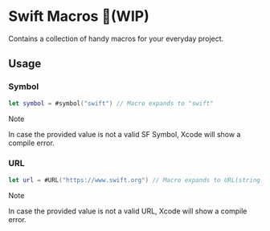 # Swift Macros 🚧(WIP)
Contains a collection of handy macros for your everyday project.

## Usage
### Symbol
```swift
let symbol = #symbol("swift") // Macro expands to "swift"
```
> [!NOTE]
> In case the provided value is not a valid SF Symbol, Xcode will show a compile error.

### URL
```swift
let url = #URL("https://www.swift.org") // Macro expands to URL(string: "https://www.swift.org")!
```
> [!NOTE]
> In case the provided value is not a valid URL, Xcode will show a compile error.
